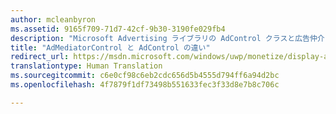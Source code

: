 ```yaml
---
author: mcleanbyron
ms.assetid: 9165f709-71d7-42cf-9b30-3190fe029fb4
description: "Microsoft Advertising ライブラリの AdControl クラスと広告仲介ライブラリの AdMediatorControl クラスの違いについて説明します。"
title: "AdMediatorControl と AdControl の違い"
redirect_url: https://msdn.microsoft.com/windows/uwp/monetize/display-ads-in-your-app
translationtype: Human Translation
ms.sourcegitcommit: c6e0cf98c6eb2cdc656d5b4555d794ff6a94d2bc
ms.openlocfilehash: 4f7879f1df73498b551633fec3f33d8e7b8c706c

---
```




<!--HONumber=Aug16_HO3-->


